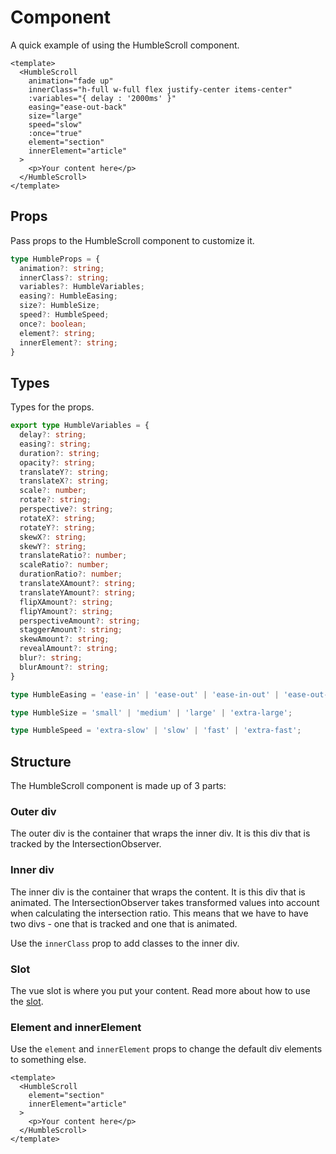 # Component

A quick example of using the HumbleScroll component.

```vue
<template>
  <HumbleScroll 
    animation="fade up"
    innerClass="h-full w-full flex justify-center items-center"
    :variables="{ delay : '2000ms' }"
    easing="ease-out-back"
    size="large"
    speed="slow"
    :once="true"
    element="section"
    innerElement="article"
  >
    <p>Your content here</p>
  </HumbleScroll>
</template>
```

## Props

Pass props to the HumbleScroll component to customize it.

```ts
type HumbleProps = {
  animation?: string;
  innerClass?: string;
  variables?: HumbleVariables;
  easing?: HumbleEasing;
  size?: HumbleSize;
  speed?: HumbleSpeed;
  once?: boolean;
  element?: string;
  innerElement?: string;
}
```

## Types

Types for the props.

```ts
export type HumbleVariables = {
  delay?: string;
  easing?: string;
  duration?: string;
  opacity?: string;
  translateY?: string;
  translateX?: string;
  scale?: number;
  rotate?: string;
  perspective?: string;
  rotateX?: string;
  rotateY?: string;
  skewX?: string;
  skewY?: string;
  translateRatio?: number;
  scaleRatio?: number;
  durationRatio?: number;
  translateXAmount?: string;
  translateYAmount?: string;
  flipXAmount?: string;
  flipYAmount?: string;
  perspectiveAmount?: string;
  staggerAmount?: string;
  skewAmount?: string;
  revealAmount?: string;
  blur?: string;
  blurAmount?: string;
}

type HumbleEasing = 'ease-in' | 'ease-out' | 'ease-in-out' | 'ease-out-back';

type HumbleSize = 'small' | 'medium' | 'large' | 'extra-large';

type HumbleSpeed = 'extra-slow' | 'slow' | 'fast' | 'extra-fast';
```

## Structure

The HumbleScroll component is made up of 3 parts:

### Outer div

The outer div is the container that wraps the inner div. It is this div that is tracked by the IntersectionObserver.

### Inner div

The inner div is the container that wraps the content. It is this div that is animated. The IntersectionObserver takes transformed values into account when calculating the intersection ratio. This means that we have to have two divs - one that is tracked and one that is animated.

Use the `innerClass` prop to add classes to the inner div.

### Slot

The vue slot is where you put your content.
Read more about how to use the [slot](/api/functionality#state).

### Element and innerElement

Use the `element` and `innerElement` props to change the default div elements to something else.

```vue
<template>
  <HumbleScroll 
    element="section"
    innerElement="article"
  >
    <p>Your content here</p>
  </HumbleScroll>
</template>
```
